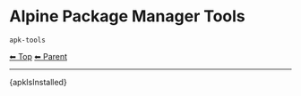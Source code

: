 # Alpine Package Manager Tools

`apk-tools`

<!-- TEMPLATE header 2 -->
[⬅ Top](index.md) [⬅ Parent ](../index.md)
<hr />

{apkIsInstalled}
